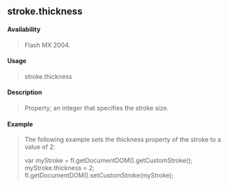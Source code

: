 ## stroke.thickness

#### Availability

> Flash MX 2004.

#### Usage

> stroke.thickness

#### Description

> Property; an integer that specifies the stroke size.

#### Example

> The following example sets the thickness property of the stroke to a value of 2:
>
> var myStroke = fl.getDocumentDOM().getCustomStroke(); myStroke.thickness = 2; fl.getDocumentDOM().setCustomStroke(myStroke);
